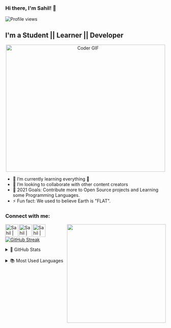 ### Hi there, I'm Sahil! 👋
![Profile views](https://gpvc.arturio.dev/sahilbnsll?v=3)
## I'm a Student || Learner || Developer
<p  align="center"><img src="https://media.giphy.com/media/SWoSkN6DxTszqIKEqv/giphy.gif" alt="Coder GIF" width="500" height="400">

- 🌱 I’m currently learning everything 🤣
- 👯 I’m looking to collaborate with other content creators
- 🥅 2021 Goals: Contribute more to Open Source projects and Learning some Programming Languages.
- ⚡ Fun fact: We used to believe Earth is "FLAT".

### Connect with me:


<a href="https://twitter.com/sahilbansalll">
<img align="left" alt="Sahil | Twitter" width="40px" src="https://www.flaticon.com/svg/vstatic/svg/124/124021.svg?token=exp=1613586486~hmac=967565fdc12c18767a429fad3f84ccf1"/>
  </a>
<a href="https://www.linkedin.com/in/sahil-bansal-23905818b">
  <img align="left" alt="Sahil | LinkedIn" width="40px" src="https://www.flaticon.com/svg/vstatic/svg/174/174857.svg?token=exp=1613586931~hmac=2468cd9812e0296a455f8f6e699fdb07" />
  </a>
<a href="https://www.instagram.com/the_sahilbansal/">
<img align="left" alt="Sahil | Instagram" width="40px" src="https://www.flaticon.com/svg/vstatic/svg/733/733558.svg?token=exp=1613586974~hmac=69c16c056050d6b4e4d9cbf27a3d7c3e" />
  </a>
  
  <p>
 <img align="right" src="https://raw.githubusercontent.com/ShahriarShafin/ShahriarShafin/main/Assets/programmer.gif" width="310px alt="programmergif">
</p>

[![GitHub Streak](https://github-readme-streak-stats.herokuapp.com/?user=sahilbnsll&&hide_border=true)](https://github.com/DenverCoder1/github-readme-streak-stats)

<details>
  <summary>🌟 GitHub Stats</summary>
  <img align="left" alt="codeSTACKr's GitHub Stats" src="https://github-readme-stats.vercel.app/api?username=sahilbnsll&show_icons=true&theme=merko" />
</details>
<br>

<details>
  <summary>📚 Most Used Languages</summary>
  <img align="left" alt="codeSTACKr's GitHub Stats" src="https://github-readme-stats.vercel.app/api/top-langs/?username=sahilbnsll&layout=compact" />
</details>
</br>
